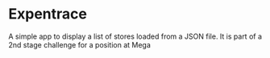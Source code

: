 # Expentrace
A simple app to display a list of stores loaded from a JSON file. It is part of a 2nd stage challenge for a position at Mega 
